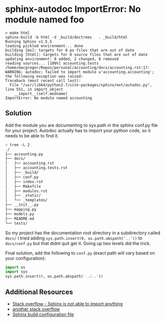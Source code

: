 # sphinx-autodoc ImportError: No module named foo

```
> make html
sphinx-build -b html -d _build/doctrees   . _build/html
Running Sphinx v1.5.5
loading pickled environment... done
building [mo]: targets for 0 po files that are out of date
building [html]: targets for 0 source files that are out of date
updating environment: 0 added, 2 changed, 0 removed
reading sources... [100%] accounting.tests
/home/macgregor/Repos/personal/accounting/docs/accounting.rst:17: WARNING: autodoc: failed to import module u'accounting.accounting'; the following exception was raised:
Traceback (most recent call last):
  File "/usr/lib64/python2.7/site-packages/sphinx/ext/autodoc.py", line 551, in import_object
    __import__(self.modname)
ImportError: No module named accounting
```

## Solution
Add the module you are documenting to sys.path in the sphinx conf.py file for
your project. Autodoc actually has to import your python code, so it needs to be
able to find it.

```bash
> tree -L 2
./
├── accounting.py
├── docs/
│   ├── accounting.rst
│   ├── accounting.tests.rst
│   ├── _build/
│   ├── conf.py
│   ├── index.rst
│   ├── Makefile
│   ├── modules.rst
│   ├── _static/
│   └── _templates/
├── __init__.py
├── mapping.py
├── models.py
├── README.md
└── tests/
```

So my project has the documentation root directory in a subdirectory called `docs/`
I tried adding `sys.path.insert(0, os.path.abspath('..'))` to `docs/conf.py` but
that didnt quit get it. Going up two levels did the trick.

Final solution, add the following to `conf.py` (exact path will vary based on your
configuration):
```python
import os
import sys
sys.path.insert(0, os.path.abspath('../..'))
```

## Additional Resources
* [Stack overflow - Sphinx is not able to import anything](http://stackoverflow.com/questions/23531825/sphinx-is-not-able-to-import-anything)
* [another stack overflow](http://stackoverflow.com/questions/10324393/sphinx-build-fail-autodoc-cant-import-find-module)
* [Sphinx build configuration file](http://www.sphinx-doc.org/en/stable/config.html)
